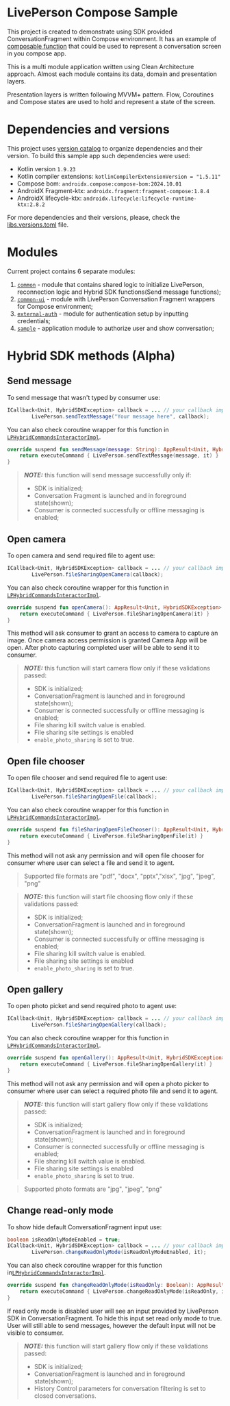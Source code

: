 # LivePerson Compose Sample

This project is created to demonstrate using SDK provided ConversationFragment within Compose environment.
It has an example of [composable function](/common-ui/src/main/java/com/liveperson/compose/common_ui/views/LPConversationScreen.kt#L11) that could be used to represent a conversation screen
in you compose app.

This is a multi module application written using Clean Architecture approach. Almost each module
contains its data, domain and presentation layers.

Presentation layers is written following MVVM+ pattern. Flow, Coroutines and Compose states are used
to hold and represent a state of the screen.

# Dependencies and versions

This project uses [version catalog](https://developer.android.com/build/migrate-to-catalogs) to
organize dependencies and their version. To build this sample app such dependencies were used:

- Kotlin version `1.9.23`
- Kotlin compiler extensions: `kotlinCompilerExtensionVersion = "1.5.11"`
- Compose bom: `androidx.compose:compose-bom:2024.10.01`
- AndroidX Fragment-ktx: `androidx.fragment:fragment-compose:1.8.4`
- AndroidX lifecycle-ktx: `androidx.lifecycle:lifecycle-runtime-ktx:2.8.2`

For more dependencies and their versions, please, check the [libs.versions.toml](/gradle/libs.versions.toml) file.

# Modules

Current project contains 6 separate modules:

1. [`common`](/common) - module that contains shared logic to initialize LivePerson, reconnection logic and Hybrid SDK functions(Send message functions);
2. [`common-ui`](/common-ui) - module with LivePerson Conversation Fragment wrappers for Compose environment;
3. [`external-auth`](/external-auth) - module for authentication setup by inputting credentials;
4. [`sample`](/sample) - application module to authorize user and show conversation;

# Hybrid SDK methods (Alpha)

## Send message

To send message that wasn't typed by consumer use:

```java
ICallback<Unit, HybridSDKException> callback = ... // your callback implementation
        LivePerson.sendTextMessage("Your message here", callback);
```

You can also check coroutine wrapper for this function in [`LPHybridCommandsInteractorImpl`](/common/src/main/java/com/liveperson/common/data/liveperson/LPHybridCommandsInteractorImpl.kt#L12).

```kotlin
override suspend fun sendMessage(message: String): AppResult<Unit, HybridSDKException> {
    return executeCommand { LivePerson.sendTextMessage(message, it) }
}
```

> **_NOTE:_** this function will send message successfully only if:
> - SDK is initialized;
> - Conversation Fragment is launched and in foreground state(shown);
> - Consumer is connected successfully or offline messaging is enabled;

## Open camera

To open camera and send required file to agent use:

```java
ICallback<Unit, HybridSDKException> callback = ... // your callback implementation
        LivePerson.fileSharingOpenCamera(callback);
```

You can also check coroutine wrapper for this function in [`LPHybridCommandsInteractorImpl`](/common/src/main/java/com/liveperson/common/data/liveperson/LPHybridCommandsInteractorImpl.kt#L23).

```kotlin
override suspend fun openCamera(): AppResult<Unit, HybridSDKException> {
    return executeCommand { LivePerson.fileSharingOpenCamera(it) }
}
```

This method will ask consumer to grant an access to camera to capture an image. Once camera access
permission is granted Camera App will be open. After photo capturing completed user will be able
to send it to consumer.

> **_NOTE:_** this function will start camera flow only if these validations passed:
> - SDK is initialized;
> - ConversationFragment is launched and in foreground state(shown);
> - Consumer is connected successfully or offline messaging is enabled;
> - File sharing kill switch value is enabled.
> - File sharing site settings is enabled
> - `enable_photo_sharing` is set to true.

## Open file chooser

To open file chooser and send required file to agent use:

```java
ICallback<Unit, HybridSDKException> callback = ... // your callback implementation
        LivePerson.fileSharingOpenFile(callback);
```

You can also check coroutine wrapper for this function in [`LPHybridCommandsInteractorImpl`](/common/src/main/java/com/liveperson/common/data/liveperson/LPHybridCommandsInteractorImpl.kt#L31).

```kotlin
override suspend fun fileSharingOpenFileChooser(): AppResult<Unit, HybridSDKException> {
    return executeCommand { LivePerson.fileSharingOpenFile(it) }
}
```

This method will not ask any permission and will open file chooser for consumer where user can
select a file and send it to agent.

> Supported file formats are "pdf", "docx", "pptx","xlsx", "jpg", "jpeg", "png"

> **_NOTE:_** this function will start file choosing flow only if these validations passed:
> - SDK is initialized;
> - ConversationFragment is launched and in foreground state(shown);
> - Consumer is connected successfully or offline messaging is enabled;
> - File sharing kill switch value is enabled.
> - File sharing site settings is enabled
> - `enable_photo_sharing` is set to true.

## Open gallery

To open photo picket and send required photo to agent use:

```java
ICallback<Unit, HybridSDKException> callback = ... // your callback implementation
        LivePerson.fileSharingOpenGallery(callback);
```

You can also check coroutine wrapper for this function in [`LPHybridCommandsInteractorImpl`](/common/src/main/java/com/liveperson/common/data/liveperson/LPHybridCommandsInteractorImpl.kt#L27).

```kotlin
override suspend fun openGallery(): AppResult<Unit, HybridSDKException> {
    return executeCommand { LivePerson.fileSharingOpenGallery(it) }
}
```

This method will not ask any permission and will open a photo picker to consumer where user can select
a required photo file and send it to agent.

> **_NOTE:_** this function will start gallery flow only if these validations passed:
> - SDK is initialized;
> - ConversationFragment is launched and in foreground state(shown);
> - Consumer is connected successfully or offline messaging is enabled;
> - File sharing kill switch value is enabled.
> - File sharing site settings is enabled
> - `enable_photo_sharing` is set to true.

> Supported photo formats are "jpg", "jpeg", "png"

## Change read-only mode

To show hide default ConversationFragment input use:

```java
boolean isReadOnlyModeEnabled = true;
ICallback<Unit, HybridSDKException> callback = ... // your callback implementation
        LivePerson.changeReadOnlyMode(isReadOnlyModeEnabled, it);
```

You can also check coroutine wrapper for this function in[`LPHybridCommandsInteractorImpl`](/common/src/main/java/com/liveperson/common/data/liveperson/LPHybridCommandsInteractorImpl.kt#L35).

```kotlin
override suspend fun changeReadOnlyMode(isReadOnly: Boolean): AppResult<Unit, HybridSDKException> {
    return executeCommand { LivePerson.changeReadOnlyMode(isReadOnly, it) }
}
```
If read only mode is disabled user will see an input provided by LivePerson SDK in ConversationFragment.
To hide this input set read only mode to true. User will still able to send messages, however the
default input will not be visible to consumer.

> **_NOTE:_** this function will start gallery flow only if these validations passed:
> - SDK is initialized;
> - ConversationFragment is launched and in foreground state(shown);
> - History Control parameters for conversation filtering is set to closed conversations. 